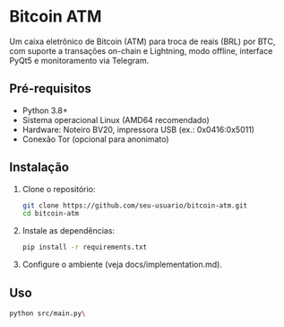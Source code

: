 # Bitcoin ATM

Um caixa eletrônico de Bitcoin (ATM) para troca de reais (BRL) por BTC, com suporte a transações on-chain e Lightning, modo offline, interface PyQt5 e monitoramento via Telegram.

## Pré-requisitos
- Python 3.8+
- Sistema operacional Linux (AMD64 recomendado)
- Hardware: Noteiro BV20, impressora USB (ex.: 0x0416:0x5011)
- Conexão Tor (opcional para anonimato)

## Instalação
1. Clone o repositório:
   ```bash
   git clone https://github.com/seu-usuario/bitcoin-atm.git
   cd bitcoin-atm
2. Instale as dependências:

   ```bash
   pip install -r requirements.txt

3. Configure o ambiente (veja docs/implementation.md).

## Uso
  
   ```bash
   python src/main.py\
